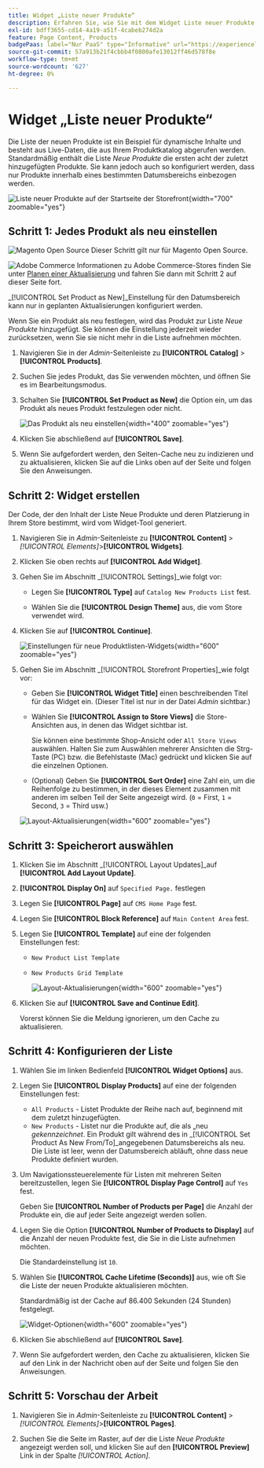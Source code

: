 ```yaml
---
title: Widget „Liste neuer Produkte“
description: Erfahren Sie, wie Sie mit dem Widget Liste neuer Produkte eine Liste der zuletzt hinzugefügten Produkte anzeigen können.
exl-id: bdff3655-cd14-4a19-a51f-4cabeb274d2a
feature: Page Content, Products
badgePaas: label="Nur PaaS" type="Informative" url="https://experienceleague.adobe.com/en/docs/commerce/user-guides/product-solutions" tooltip="Gilt nur für Adobe Commerce in Cloud-Projekten (von Adobe verwaltete PaaS-Infrastruktur) und lokale Projekte."
source-git-commit: 57a913b21f4cbbb4f0800afe13012ff46d578f8e
workflow-type: tm+mt
source-wordcount: '627'
ht-degree: 0%

---
```


# Widget „Liste neuer Produkte“

Die Liste der neuen Produkte ist ein Beispiel für dynamische Inhalte und besteht aus Live-Daten, die aus Ihrem Produktkatalog abgerufen werden. Standardmäßig enthält die Liste _Neue Produkte_ die ersten acht der zuletzt hinzugefügten Produkte. Sie kann jedoch auch so konfiguriert werden, dass nur Produkte innerhalb eines bestimmten Datumsbereichs einbezogen werden.

![Liste neuer Produkte auf der Startseite der Storefront](./assets/storefront-home-page-new-products.png){width="700" zoomable="yes"}

## Schritt 1: Jedes Produkt als neu einstellen

![Magento Open Source](../assets/open-source.svg) Dieser Schritt gilt nur für Magento Open Source.

![Adobe Commerce](../assets/adobe-logo.svg) Informationen zu Adobe Commerce-Stores finden Sie unter [Planen einer Aktualisierung](content-staging-scheduled-update.md) und fahren Sie dann mit Schritt 2 auf dieser Seite fort.

_[!UICONTROL Set Product as New]_Einstellung für den Datumsbereich kann nur in geplanten Aktualisierungen konfiguriert werden.

Wenn Sie ein Produkt als neu festlegen, wird das Produkt zur Liste _Neue Produkte_ hinzugefügt. Sie können die Einstellung jederzeit wieder zurücksetzen, wenn Sie sie nicht mehr in die Liste aufnehmen möchten.

1. Navigieren Sie in der _Admin_-Seitenleiste zu **[!UICONTROL Catalog]** > **[!UICONTROL Products]**.

1. Suchen Sie jedes Produkt, das Sie verwenden möchten, und öffnen Sie es im Bearbeitungsmodus.

1. Schalten Sie **[!UICONTROL Set Product as New]** die Option ein, um das Produkt als neues Produkt festzulegen oder nicht.

   ![Das Produkt als neu einstellen](./assets/product-set-as-new.png){width="400" zoomable="yes"}

1. Klicken Sie abschließend auf **[!UICONTROL Save]**.

1. Wenn Sie aufgefordert werden, den Seiten-Cache neu zu indizieren und zu aktualisieren, klicken Sie auf die Links oben auf der Seite und folgen Sie den Anweisungen.

## Schritt 2: Widget erstellen

Der Code, der den Inhalt der Liste Neue Produkte und deren Platzierung in Ihrem Store bestimmt, wird vom Widget-Tool generiert.

1. Navigieren Sie in _Admin_-Seitenleiste zu **[!UICONTROL Content]** > _[!UICONTROL Elements]_>**[!UICONTROL Widgets]**.

1. Klicken Sie oben rechts auf **[!UICONTROL Add Widget]**.

1. Gehen Sie im Abschnitt _[!UICONTROL Settings]_wie folgt vor:

   - Legen Sie **[!UICONTROL Type]** auf `Catalog New Products List` fest.

   - Wählen Sie die **[!UICONTROL Design Theme]** aus, die vom Store verwendet wird.

1. Klicken Sie auf **[!UICONTROL Continue]**.

   ![Einstellungen für neue Produktlisten-Widgets](./assets/widget-settings.png){width="600" zoomable="yes"}

1. Gehen Sie im Abschnitt _[!UICONTROL Storefront Properties]_wie folgt vor:

   - Geben Sie **[!UICONTROL Widget Title]** einen beschreibenden Titel für das Widget ein. (Dieser Titel ist nur in der Datei _Admin_ sichtbar.)

   - Wählen Sie **[!UICONTROL Assign to Store Views]** die Store-Ansichten aus, in denen das Widget sichtbar ist.

     Sie können eine bestimmte Shop-Ansicht oder `All Store Views` auswählen. Halten Sie zum Auswählen mehrerer Ansichten die Strg-Taste (PC) bzw. die Befehlstaste (Mac) gedrückt und klicken Sie auf die einzelnen Optionen.

   - (Optional) Geben Sie **[!UICONTROL Sort Order]** eine Zahl ein, um die Reihenfolge zu bestimmen, in der dieses Element zusammen mit anderen im selben Teil der Seite angezeigt wird. (`0` = First, `1` = Second, `3` = Third usw.)

   ![Layout-Aktualisierungen](./assets/widget-layout-update-home-page.png){width="600" zoomable="yes"}

## Schritt 3: Speicherort auswählen

1. Klicken Sie im Abschnitt _[!UICONTROL Layout Updates]_auf **[!UICONTROL Add Layout Update]**.

1. **[!UICONTROL Display On]** auf `Specified Page.` festlegen

1. Legen Sie **[!UICONTROL Page]** auf `CMS Home Page` fest.

1. Legen Sie **[!UICONTROL Block Reference]** auf `Main Content Area` fest.

1. Legen Sie **[!UICONTROL Template]** auf eine der folgenden Einstellungen fest:

   - `New Product List Template`
   - `New Products Grid Template`

     ![Layout-Aktualisierungen](./assets/widget-layout-update-new-products-list.png){width="600" zoomable="yes"}

1. Klicken Sie auf **[!UICONTROL Save and Continue Edit]**.

   Vorerst können Sie die Meldung ignorieren, um den Cache zu aktualisieren.

## Schritt 4: Konfigurieren der Liste

1. Wählen Sie im linken Bedienfeld **[!UICONTROL Widget Options]** aus.

1. Legen Sie **[!UICONTROL Display Products]** auf eine der folgenden Einstellungen fest:

   - `All Products` - Listet Produkte der Reihe nach auf, beginnend mit dem zuletzt hinzugefügten.
   - `New Products` - Listet nur die Produkte auf, die als „neu _gekennzeichnet_. Ein Produkt gilt während des in _[!UICONTROL Set Product As New From/To]_angegebenen Datumsbereichs als neu. Die Liste ist leer, wenn der Datumsbereich abläuft, ohne dass neue Produkte definiert wurden.

1. Um Navigationssteuerelemente für Listen mit mehreren Seiten bereitzustellen, legen Sie **[!UICONTROL Display Page Control]** auf `Yes` fest.

   Geben Sie **[!UICONTROL Number of Products per Page]** die Anzahl der Produkte ein, die auf jeder Seite angezeigt werden sollen.

1. Legen Sie die Option **[!UICONTROL Number of Products to Display]** auf die Anzahl der neuen Produkte fest, die Sie in die Liste aufnehmen möchten.

   Die Standardeinstellung ist `10`.

1. Wählen Sie **[!UICONTROL Cache Lifetime (Seconds)]** aus, wie oft Sie die Liste der neuen Produkte aktualisieren möchten.

   Standardmäßig ist der Cache auf 86.400 Sekunden (24 Stunden) festgelegt.

   ![Widget-Optionen](./assets/widget-options-new-product-list.png){width="600" zoomable="yes"}

1. Klicken Sie abschließend auf **[!UICONTROL Save]**.

1. Wenn Sie aufgefordert werden, den Cache zu aktualisieren, klicken Sie auf den Link in der Nachricht oben auf der Seite und folgen Sie den Anweisungen.

## Schritt 5: Vorschau der Arbeit

1. Navigieren Sie in _Admin_-Seitenleiste zu **[!UICONTROL Content]** > _[!UICONTROL Elements]_>**[!UICONTROL Pages]**.

1. Suchen Sie die Seite im Raster, auf der die Liste _Neue Produkte_ angezeigt werden soll, und klicken Sie auf den **[!UICONTROL Preview]** Link in der Spalte _[!UICONTROL Action]_.
